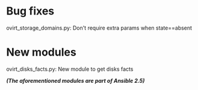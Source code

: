 Bug fixes
=========

ovirt_storage_domains.py: Don't require extra params when state==absent

New modules
===========

ovirt_disks_facts.py: New module to get disks facts

***(The aforementioned modules are part of Ansible 2.5)***
